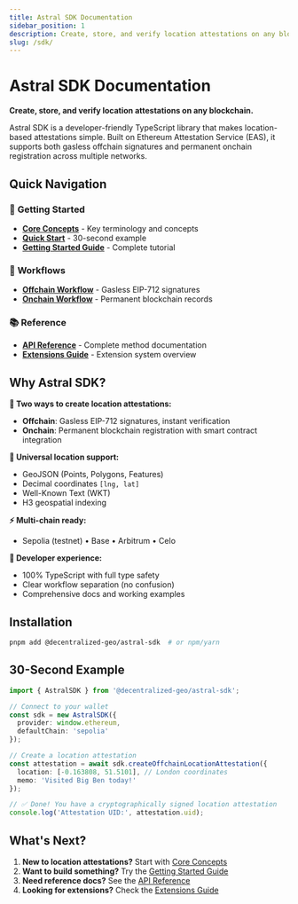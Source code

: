 ```yaml
---
title: Astral SDK Documentation
sidebar_position: 1
description: Create, store, and verify location attestations on any blockchain
slug: /sdk/
---
```


# Astral SDK Documentation

**Create, store, and verify location attestations on any blockchain.**

Astral SDK is a developer-friendly TypeScript library that makes location-based attestations simple. Built on Ethereum Attestation Service (EAS), it supports both gasless offchain signatures and permanent onchain registration across multiple networks.

## Quick Navigation

### 🚀 **Getting Started**
- **[Core Concepts](/core-concepts)** - Key terminology and concepts
- **[Quick Start](/sdk/quick-start)** - 30-second example
- **[Getting Started Guide](/sdk/guides/getting-started)** - Complete tutorial

### 📖 **Workflows** 
- **[Offchain Workflow](/sdk/guides/offchain-workflow)** - Gasless EIP-712 signatures
- **[Onchain Workflow](/sdk/guides/onchain-workflow)** - Permanent blockchain records

### 📚 **Reference**
- **[API Reference](/api-reference)** - Complete method documentation
- **[Extensions Guide](/sdk/extensions)** - Extension system overview

## Why Astral SDK?

**🚀 Two ways to create location attestations:**
- **Offchain**: Gasless EIP-712 signatures, instant verification
- **Onchain**: Permanent blockchain registration with smart contract integration

**📍 Universal location support:**
- GeoJSON (Points, Polygons, Features) 
- Decimal coordinates `[lng, lat]`
- Well-Known Text (WKT)
- H3 geospatial indexing

**⚡ Multi-chain ready:**
- Sepolia (testnet) • Base • Arbitrum • Celo

**💫 Developer experience:**
- 100% TypeScript with full type safety
- Clear workflow separation (no confusion)
- Comprehensive docs and working examples

## Installation

```bash
pnpm add @decentralized-geo/astral-sdk  # or npm/yarn
```

## 30-Second Example

```typescript
import { AstralSDK } from '@decentralized-geo/astral-sdk';

// Connect to your wallet
const sdk = new AstralSDK({ 
  provider: window.ethereum,
  defaultChain: 'sepolia' 
});

// Create a location attestation
const attestation = await sdk.createOffchainLocationAttestation({
  location: [-0.163808, 51.5101], // London coordinates
  memo: 'Visited Big Ben today!'
});

// ✅ Done! You have a cryptographically signed location attestation
console.log('Attestation UID:', attestation.uid);
```

## What's Next?

1. **New to location attestations?** Start with [Core Concepts](/core-concepts)
2. **Want to build something?** Try the [Getting Started Guide](/sdk/guides/getting-started)
3. **Need reference docs?** See the [API Reference](/api-reference)
4. **Looking for extensions?** Check the [Extensions Guide](/sdk/extensions)